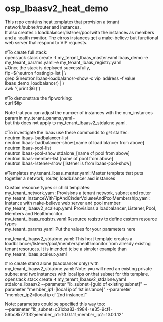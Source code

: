 # osp_lbaasv2_heat_demo  
This repo contains heat templates that provision a tenant network/subnet/router and instances.  
It also creates a loadbalancer/listener/pool with the instances as members and a health monitor. 
The cirros instances get a make-believe but functional web server that respond to VIP requests.  

#To create full stack:  
openstack stack create -t my_tenant_lbaas_master.yaml lbaas_demo -e my_tenant_params.yaml -e my_tenant_lbaas_registry.yaml   
#Once the stack is deployed successfully,   
fip=$(neutron floatingip-list | \  
  grep $(neutron lbaas-loadbalancer-show  -c vip_address -f value lbaas_demo_loadbalancer) | \  
  awk '{ print $6 }')  

#To demonstrate the fip working:  
curl $fip  

Note that you can adjust the number of instances with the num_instances param in my_tenant_params.yaml -  
but this does not apply to my_tenant_lbaasv2_stdalone.yaml.

#To investigate the lbaas use these commands to get started:   
   neutron lbaas-loadbalancer-list  
   neutron lbaas-loadbalancer-show [name of load blancer from above]   
   neutron lbaas-pool-list  
   neutron lbaas-pool-show stdalone_[name of pool from above]   
   neutron lbaas-member-list [name of pool from above]  
   neutron lbaas-listener-show [listener is from lbaas-pool-show]  

#Templates
my_tenant_lbaas_master.yaml: Master template that puts together a network, router, loadbalancer and instances  

Custom resource types or child templates:  
my_tenant_network.yaml: Provisions a tenant network, subnet and router  
my_tenant_InstanceWithFipAndCinderVolumeAndPoolMembership.yaml: Instance with make-believe web server and pool member  
my_tenant_lbaasv2_scaleup.yaml: Provisions a loadbalancer, Listener, Pool, Members and Healthmonitor  
my_tenant_lbaas_registry.yaml:Resource registry to define custom resource types  
my_tenant_params.yaml: Put the values for your parameters here  

my_tenant_lbaasv2_stdalone.yaml: This heat template creates a loadbalancer/listener/pool/members/healthmonitor from already existing tenant resoruces.  It is intended to be a simpler example than my_tenant_lbaas_scaleup.yaml  

#To create stand alone (loadblancer only) with my_tenant_lbaasv2_stdalone.yaml: 
Note: you will need an existing private subnet and two instances with local ips on that subnet for this template. 
openstack stack create -t  my_tenant_lbaasv2_stdalone.yaml stdalone_lbaasv2 --parameter "lb_subnet=[guid of existing subnet]" --parameter "member_ip1=[local ip of 1st instance]" --parameter "member_ip2=[local ip of 2nd instance]"  

Note: parameters could be specified this way too:  
--parameter "lb_subnet=c31cba83-4984-4e35-9cf4-56bc8577ff32;member_ip1=10.0.1.11;member_ip2=10.0.1.12"  
